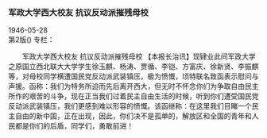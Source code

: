 ### 军政大学西大校友  抗议反动派摧残母校  

1946-05-28  
第2版()
专栏：

　　军政大学西大校友
    抗议反动派摧残母校
    【本报长治讯】现肄业此间军政大学之原国立西北联大大学学生徐玉麒、杨涛、贾循、李铠、方富庆、徐新贤、李振麒等，对母校同学横遭国民党反动派武装镇压，极为愤慨，顷特联名致函表示慰问与声援。函称：我们为特务所迫而先后离开西大，但无时不怀念你们为争取自由民主所作的艰苦的斗争，现在正当我们过着民主自由生活的时候，听到你们遭受国民党反动派武装镇压，我们更感到难以形容的愤慨。该函继称：在这里我们目睹一个民主自由的新中国，正在出现，因此，你们决不是孤单的，解放区和全国的青年和人民都是你们的后盾，同学们，勇敢前进！  
